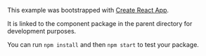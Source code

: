This example was bootstrapped with [Create React App](https://github.com/facebook/create-react-app).

It is linked to the component package in the parent directory for development purposes.

You can run `npm install` and then `npm start` to test your package.
